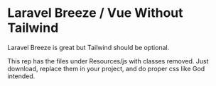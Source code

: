 # Laravel Breeze / Vue Without Tailwind

Laravel Breeze is great but Tailwind should be optional. 

This rep has the files under Resources/js with classes removed. Just download, replace them in your project, and do proper css like God intended.

